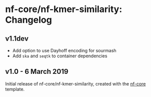 # nf-core/nf-kmer-similarity: Changelog

## v1.1dev

* Add option to use Dayhoff encoding for sourmash
* Add `ska` and `seqtk` to container dependencies

## v1.0 - 6 March 2019

Initial release of nf-core/nf-kmer-similarity, created with the [nf-core](http://nf-co.re/) template.
